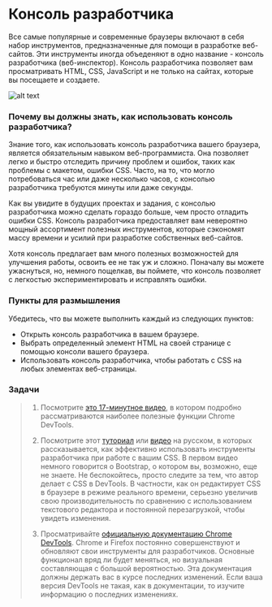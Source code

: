 # Консоль разработчика

Все самые популярные и современные браузеры включают в себя набор инструментов, предназначенные для помощи
в разработке веб-сайтов. Эти инструменты иногда объеденяют в одно название - консоль разработчика (веб-инспектор). Консоль разработчика позволяет вам просматривать HTML, CSS, JavaScript и не только на сайтах,
которые вы посещаете и создаете.

![alt text](https://user-images.githubusercontent.com/4215285/57574303-36a42700-743f-11e9-9c60-96e87df95469.png)

### Почему вы должны знать, как использовать консоль разработчика?

Знание того, как использовать консоль разработчика вашего браузера, является обязательным навыком веб-программиста. Она позволяет легко и быстро отследить причину проблем и ошибок, таких как проблемы с макетом, ошибки CSS. Часто, на то, что могло потребоваться час или даже несколько часов, с консолью разработчика требуются минуты или даже секунды.

Как вы увидите в будущих проектах и задания, с консолью разработчика можно сделать гораздо больше, чем просто отладить ошибки CSS. Консоль разработчика предоставляет вам невероятно мощный ассортимент полезных инструментов, которые сэкономят массу времени и усилий при разработке собственных веб-сайтов.

Хотя консоль предлагает вам много полезных возможностей для улучшения работы, освоить ее не так уж и сложно. Поначалу вы можете ужаснуться, но, немного пощелкав, вы поймете, что консоль позволяет с легкостью экспериментировать и исправлять ошибки.

### Пункты для размышления

Убедитесь, что вы можете выполнить каждый из следующих пунктов:

- Открыть консоль разработчика в вашем браузере.
- Выбрать определенный элемент HTML на своей странице с помощью консоли вашего браузера.
- Использовать консоль разработчика, чтобы работать с CSS на любых элементах веб-страницы.

### Задачи

> 1. Посмотрите [это 17-минутное видео](https://www.youtube.com/watch?v=C8Z-N0y6Sqo), в котором подробно рассматриваются наиболее полезные функции Chrome DevTools.
>
> 2. Посмотрите этот [туториал](https://www.youtube.com/watch?v=Z3HGJsNLQ1E) или [видео](https://www.youtube.com/watch?v=LDJMfzTlkSI) <span class="btn-fill btn btn-xs btn-warning">на русском</span>, в которых рассказывается, как эффективно использовать инструменты разработчика при работе с вашим CSS. В первом видео немного говорится о Bootstrap, о котором вы, возможно, еще не знаете. Не беспокойтесь, просто следите за тем, что автор делает с CSS в DevTools. В частности, как он редактирует CSS в браузере в режиме реального времени, серьезно увеличив свою производительность по сравнению с использованием текстового редактора и постоянной перезагрузкой, чтобы увидеть изменения.
>
> 3. Просматривайте [официальную документацию Chrome DevTools](https://developers.google.com/web/tools/chrome-devtools/). Chrome и Firefox постоянно совершенствуют и обновляют свои инструменты для разработчиков. Основные функционал вряд ли будет меняться, но визуальная составляющая с большой вероятностью. Эта документация должны держать вас в курсе последних изменений. Если ваша версия DevTools не такая, как в документации, то изучите информацию о последних изменениях.
